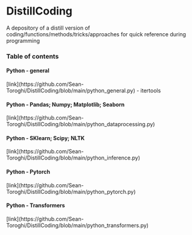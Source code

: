 # DistillCoding
A depository of a distill version of coding/functions/methods/tricks/approaches for quick reference during programming 

<h3>Table of contents</h3>

<h4>Python - general</h4> 
[link](https://github.com/Sean-Toroghi/DistillCoding/blob/main/python_general.py)
- itertools

<h4>Python - Pandas; Numpy; Matplotlib; Seaborn</h4> [link](https://github.com/Sean-Toroghi/DistillCoding/blob/main/python_dataprocessing.py)

<h4>Python - SKlearn; Scipy; NLTK</h4> [link](https://github.com/Sean-Toroghi/DistillCoding/blob/main/python_inference.py)

<h4>Python - Pytorch</h4> [link](https://github.com/Sean-Toroghi/DistillCoding/blob/main/python_pytorch.py)

<h4>Python - Transformers</h4> [link](https://github.com/Sean-Toroghi/DistillCoding/blob/main/python_transformers.py)

